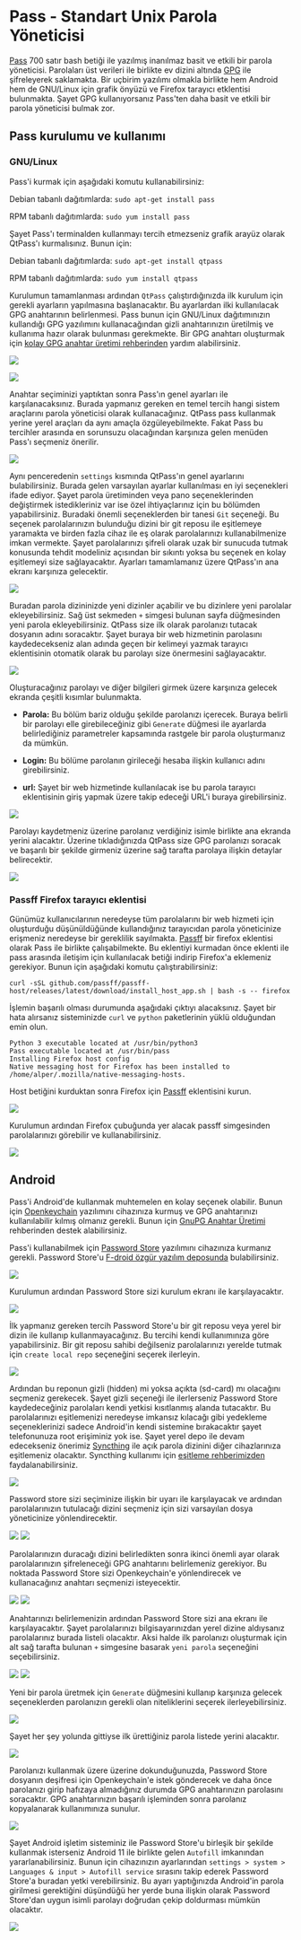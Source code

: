# Pass - Standart Unix Parola Yöneticisi

<!-- toc -->

[Pass](https://www.passwordstore.org/) 700 satır bash betiği ile yazılmış inanılmaz basit ve etkili bir parola yöneticisi. Parolaları üst verileri ile birlikte ev dizini altında [GPG](/yazisma_guvenligi/gpg/gpg.md) ile şifreleyerek saklamakta. Bir uçbirim yazılımı olmakla birlikte hem Android hem de GNU/Linux için grafik önyüzü ve Firefox tarayıcı etklentisi bulunmakta. Şayet GPG kullanıyorsanız Pass'ten daha basit ve etkili bir parola yöneticisi bulmak zor.

## Pass kurulumu ve kullanımı

### GNU/Linux

Pass'i kurmak için aşağıdaki komutu kullanabilirsiniz:

Debian tabanlı dağıtımlarda: `sudo apt-get install pass`

RPM tabanlı dağıtımlarda: `sudo yum install pass`

Şayet Pass'ı terminalden kullanmayı tercih etmezseniz grafik arayüz olarak QtPass'ı kurmalısınız. Bunun için:

Debian tabanlı dağıtımlarda: `sudo apt-get install qtpass`

RPM tabanlı dağıtımlarda: `sudo yum install qtpass`

Kurulumun tamamlanması ardından `QtPass` çalıştırdığınızda ilk kurulum için gerekli ayarların yapılmasına başlanacaktır. Bu ayarlardan ilki kullanılacak GPG anahtarının belirlenmesi. Pass bunun için GNU/Linux dağıtımınızın kullandığı GPG yazılımını kullanacağından gizli anahtarınızın üretilmiş ve kullanıma hazır olarak bulunması gerekmekte. Bir GPG anahtarı oluşturmak için [kolay GPG anahtar üretimi rehberinden](/yazisma_guvenligi/gpg/gpg-anahtar-uretimi.md) yardım alabilirsiniz.

![](pass/ilk_uyari.png)

![](pass/anahtar_secimi.png)

Anahtar seçiminizi yaptıktan sonra Pass'ın genel ayarları ile karşılanacaksınız. Burada yapmanız gereken en temel tercih hangi sistem araçlarını parola yöneticisi olarak kullanacağınız. QtPass pass kullanmak yerine yerel araçları da aynı amaçla özgüleyebilmekte. Fakat Pass bu tercihler arasında en sorunsuzu olacağından karşınıza gelen menüden Pass'ı seçmeniz önerilir.

![](pass/yonetici.png)

Aynı penceredenin `settings` kısmında QtPass'ın genel ayarlarını bulabilirsiniz. Burada gelen varsayılan ayarlar kullanılması en iyi seçenekleri ifade ediyor. Şayet parola üretiminden veya pano seçeneklerinden değiştirmek istedikleriniz var ise özel ihtiyaçlarınız için bu bölümden yapabilirsiniz. Buradaki önemli seçeneklerden bir tanesi `Git` seçeneği. Bu seçenek parolalarınızın bulunduğu dizini bir git reposu ile eşitlemeye yaramakta ve birden fazla cihaz ile eş olarak parolalarınızı kullanabilmenize imkan vermekte. Şayet parolalarınızı şifreli olarak uzak bir sunucuda tutmak konusunda tehdit modeliniz açısından bir sıkıntı yoksa bu seçenek en kolay eşitlemeyi size sağlayacaktır. Ayarları tamamlamanız üzere QtPass'ın ana ekranı karşınıza gelecektir.

![](pass/anaeksran.png)

Buradan parola dizininizde yeni dizinler açabilir ve bu dizinlere yeni parolalar ekleyebilirsiniz. Sağ üst sekmeden `+` simgesi bulunan sayfa düğmesinden yeni parola ekleyebilirsiniz. QtPass size ilk olarak parolanızı tutacak dosyanın adını soracaktır. Şayet buraya bir web hizmetinin parolasını kaydedecekseniz alan adında geçen bir kelimeyi yazmak tarayıcı eklentisinin otomatik olarak bu parolayı size önermesini sağlayacaktır.

![](pass/yeni_parola.png)

Oluşturacağınız parolayı ve diğer bilgileri girmek üzere karşınıza gelecek ekranda çeşitli kısımlar bulunmakta.

* __Parola:__ Bu bölüm bariz olduğu şekilde parolanızı içerecek. Buraya belirli bir parolayı elle girebileceğiniz gibi `Generate` düğmesi ile ayarlarda belirlediğiniz parametreler kapsamında rastgele bir parola oluşturmanız da mümkün.

* __Login:__ Bu bölüme parolanın girileceği hesaba ilişkin kullanıcı adını girebilirsiniz.

* __url:__ Şayet bir web hizmetinde kullanılacak ise bu parola tarayıcı eklentisinin giriş yapmak üzere takip edeceği URL'i buraya girebilirsiniz.

![](pass/parola_ekrani.png)

Parolayı kaydetmeniz üzerine parolanız verdiğiniz isimle birlikte ana ekranda yerini alacaktır. Üzerine tıkladığınızda QtPass size GPG parolanızı soracak ve başarılı bir şekilde girmeniz üzerine sağ tarafta parolaya ilişkin detaylar belirecektir.

![](pass/anakeran_parola.png)

### Passff Firefox tarayıcı eklentisi

Günümüz kullanıcılarının neredeyse tüm parolalarını bir web hizmeti için oluşturduğu düşünüldüğünde kullandığınız tarayıcıdan parola yöneticinize erişmeniz neredeyse bir gereklilik sayılmakta. [Passff](https://github.com/passff/passff#readme) bir firefox eklentisi olarak Pass ile birlikte çalışabilmekte. Bu eklentiyi kurmadan önce eklenti ile pass arasında iletişim için kullanılacak betiği indirip Firefox'a eklemeniz gerekiyor. Bunun için aşağıdaki komutu çalıştırabilirsiniz:

`curl -sSL github.com/passff/passff-host/releases/latest/download/install_host_app.sh | bash -s -- firefox`

İşlemin başarılı olması durumunda aşağıdaki çıktıyı alacaksınız. Şayet bir hata alırsanız sisteminizde `curl` ve `python` paketlerinin yüklü olduğundan emin olun.

```
Python 3 executable located at /usr/bin/python3
Pass executable located at /usr/bin/pass
Installing Firefox host config
Native messaging host for Firefox has been installed to /home/alper/.mozilla/native-messaging-hosts.
```

Host betiğini kurduktan sonra Firefox için [Passff](https://addons.mozilla.org/en-US/firefox/addon/passff/) eklentisini kurun. 

![](pass/firefox_passff.png)

Kurulumun ardından Firefox çubuğunda yer alacak passff simgesinden parolalarınızı görebilir ve kullanabilirsiniz.

![](pass/passff.png)

## Android

Pass'i Android'de kullanmak muhtemelen en kolay seçenek olabilir. Bunun için [Openkeychain](https://www.openkeychain.org/) yazılımını cihazınıza kurmuş ve GPG anahtarınızı kullanılabilir kılmış olmanız gerekli. Bunun için [GnuPG Anahtar Üretimi](/yazisma_guvenligi/gpg/gpg-anahtar-uretimi.md) rehberinden destek alabilirsiniz.

Pass'i kullanabilmek için [Password Store](https://github.com/zeapo/Android-Password-Store#readme) yazılımını cihazınıza kurmanız gerekli. Password Store'u [F-droid özgür yazılım deposunda](https://f-droid.org) bulabilirsiniz.

![](pass/password_store_fdroid.png)

Kurulumun ardından Password Store sizi kurulum ekranı ile karşılayacaktır.

![](pass/ps_acilis.png)

İlk yapmanız gereken tercih Password Store'u bir git reposu veya yerel bir dizin ile kullanıp kullanmayacağınız. Bu tercihi kendi kullanımınıza göre yapabilirsiniz. Bir git reposu sahibi değilseniz parolalarınızı yerelde tutmak için `create local repo` seçeneğini seçerek ilerleyin.

![](pass/ps_repo.png)

Ardından bu reponun gizli (hidden) mi yoksa açıkta (sd-card) mı olacağını seçmeniz gerekecek. Şayet gizli seçeneği ile ilerlerseniz Password Store kaydedeceğiniz parolaları kendi yetkisi kısıtlanmış alanda tutacaktır. Bu parolalarınızı eşitlemenizi neredeyse imkansız kılacağı gibi yedekleme seçeneklerinizi sadece Android'in kendi sistemine bırakacaktır şayet telefonunuza root erişiminiz yok ise. Şayet yerel depo ile devam edecekseniz önerimiz [Syncthing](https://syncthing.net) ile açık parola dizinini diğer cihazlarınıza eşitlemeniz olacaktır. Syncthing kullanımı için [eşitleme rehberimizden](cihaz_guvenligi/syncthing.md) faydalanabilirsiniz.

![](pass/ps_hidden.png)

Password store sizi seçiminize ilişkin bir uyarı ile karşılayacak ve ardından parolalarınızın tutulacağı dizini seçmeniz için sizi varsayılan dosya yöneticinize yönlendirecektir.

![](pass/ps_uyari.png)
![](pass/ps_dizin.png)

Parolalarınızın duracağı dizini belirledikten sonra ikinci önemli ayar olarak parolalarınızın şifreleneceği GPG anahtarını belirlemeniz gerekiyor. Bu noktada Password Store sizi Openkeychain'e yönlendirecek ve kullanacağınız anahtarı seçmenizi isteyecektir.

![](pass/ps_anahtar.png)
![](pass/ps_anahtar2.png)

Anahtarınızı belirlemenizin ardından Password Store sizi ana ekranı ile karşılayacaktır. Şayet parolalarınızı bilgisayarınızdan yerel dizine aldıysanız parolalarınız burada listeli olacaktır. Aksi halde ilk parolanızı oluşturmak için alt sağ tarafta bulunan `+` simgesine basarak `yeni parola` seçeneğini seçebilirsiniz.

![](pass/ps_yeni.png)
![](pass/ps_yeni2.png)

Yeni bir parola üretmek için `Generate` düğmesini kullanıp karşınıza gelecek seçeneklerden parolanızın gerekli olan niteliklerini seçerek ilerleyebilirsiniz.

![](pass/ps_uretim.png)

Şayet her şey yolunda gittiyse ilk ürettiğiniz parola listede yerini alacaktır.

![](pass/ps_ilk.png)

Parolanızı kullanmak üzere üzerine dokunduğunuzda, Password Store dosyanın deşifresi için Openkeychain'e istek gönderecek ve daha önce parolanızı girip hafızaya almadığınız durumda GPG anahtarınızın parolasını soracaktır. GPG anahtarınızın başarılı işleminden sonra parolanız kopyalanarak kullanımınıza sunulur.

![](pass/ps_desifre.png)

Şayet Android işletim sisteminiz ile Password Store'u birleşik bir şekilde kullanmak isterseniz Android 11 ile birlikte gelen `Autofill` imkanından yararlanabilirsiniz. Bunun için cihazınızın ayarlarından `settings > system > Languages & input > Autofill service` sırasını takip ederek Password Store'a buradan yetki verebilirsiniz. Bu ayarı yaptığınızda Android'in parola girilmesi gerektiğini düşündüğü her yerde buna ilişkin olarak Password Store'dan uygun isimli parolayı doğrudan çekip doldurması mümkün olacaktır.

![](pass/ps_autofill.png)
